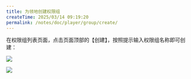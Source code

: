 ```yaml
---
title: 为领地创建权限组
createTime: 2025/03/14 09:19:20
permalink: /notes/doc/player/group/create/
---
```


在权限组列表页面，点击页面顶部的【创建】，按照提示输入权限组名称即可创建：

![](/player/group/create/1.png)

![](/player/group/create/2.png)
